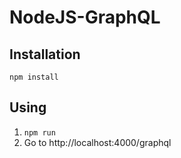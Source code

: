 # NodeJS-GraphQL

## Installation

```
npm install
```

## Using

1. `npm run`
2. Go to http://localhost:4000/graphql
